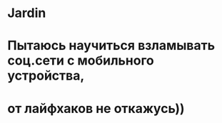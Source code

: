 # Jardin
# Пытаюсь научиться взламывать соц.сети с мобильного устройства, 
# от лайфхаков не откажусь))
